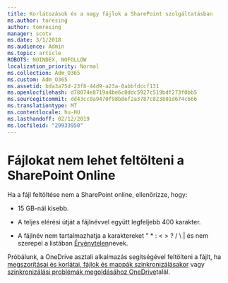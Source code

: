 ```yaml
---
title: Korlátozások és a nagy fájlok a SharePoint szolgáltatásban
ms.author: toresing
author: tomresing
manager: scotv
ms.date: 3/1/2018
ms.audience: Admin
ms.topic: article
ROBOTS: NOINDEX, NOFOLLOW
localization_priority: Normal
ms.collection: Adm_O365
ms.custom: Adm_O365
ms.assetid: bda3a75d-23f8-44d9-a23a-0abbfdccf131
ms.openlocfilehash: d78074e8719a4be6c0ddc5927c519bdf273f0bb5
ms.sourcegitcommit: dd43cc0a9470f98b8ef2a3787c823801d674c666
ms.translationtype: MT
ms.contentlocale: hu-HU
ms.lasthandoff: 02/12/2019
ms.locfileid: "29933950"
---
```

# <a name="files-that-cant-be-uploaded-to-sharepoint-online"></a>Fájlokat nem lehet feltölteni a SharePoint Online

Ha a fájl feltöltése nem a SharePoint online, ellenőrizze, hogy:
  
- 15 GB-nál kisebb.
    
- A teljes elérési útját a fájlnévvel együtt legfeljebb 400 karakter.
    
- A fájlnév nem tartalmazhatja a karaktereket " \* : \< \> ? / \ | és nem szerepel a listában [Érvénytelen](https://go.microsoft.com/fwlink/?linkid=866430)nevek.
    
Próbálunk, a OneDrive asztali alkalmazás segítségével feltölteni a fájlt, ha [megszorításai és korlátai, fájlok és mappák szinkronizálásakor](http://go.microsoft.com/fwlink/p/?LinkID=717734) vagy [szinkronizálási problémák megoldásához OneDrive](https://go.microsoft.com/fwlink/?linkid=866431)talál.
  

